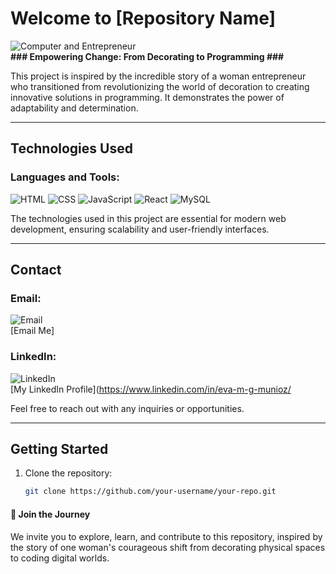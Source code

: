 # Welcome to [Repository Name]

![Computer and Entrepreneur](https://via.placeholder.com/800x400)  
**### Empowering Change: From Decorating to Programming ###**

This project is inspired by the incredible story of a woman entrepreneur who transitioned from revolutionizing the world of decoration to creating innovative solutions in programming. It demonstrates the power of adaptability and determination.  

---

## Technologies Used

### Languages and Tools:
![HTML](https://via.placeholder.com/64x64?text=HTML) 
![CSS](https://via.placeholder.com/64x64?text=CSS) 
![JavaScript](https://via.placeholder.com/64x64?text=JS) 
![React](https://via.placeholder.com/64x64?text=React) 
![MySQL](https://via.placeholder.com/64x64?text=MySQL)  

The technologies used in this project are essential for modern web development, ensuring scalability and user-friendly interfaces.

---

## Contact

### Email:
![Email](https://via.placeholder.com/32x32?text=Email)  
[Email Me]

### LinkedIn:
![LinkedIn](https://via.placeholder.com/32x32?text=LinkedIn)  
[My LinkedIn Profile](https://www.linkedin.com/in/eva-m-g-munioz/

Feel free to reach out with any inquiries or opportunities.

---

## Getting Started

1. Clone the repository:
   ```bash
   git clone https://github.com/your-username/your-repo.git 

#### 🙌 **Join the Journey**

We invite you to explore, learn, and contribute to this repository, inspired by the story of one woman's courageous shift from decorating physical spaces to coding digital worlds.
